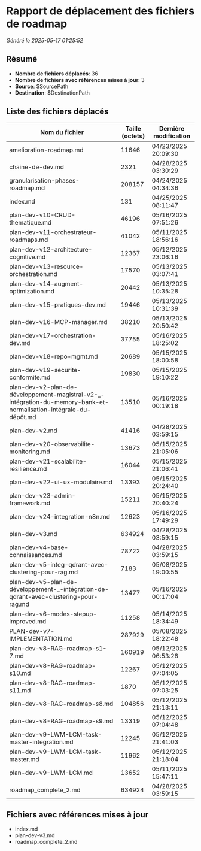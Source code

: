 # Rapport de déplacement des fichiers de roadmap

*Généré le 2025-05-17 01:25:52*

## Résumé

- **Nombre de fichiers déplacés**: 36
- **Nombre de fichiers avec références mises à jour**: 3
- **Source**: $SourcePath
- **Destination**: $DestinationPath

## Liste des fichiers déplacés

| Nom du fichier | Taille (octets) | Dernière modification |
|----------------|-----------------|------------------------|
| amelioration-roadmap.md | 11646 | 04/23/2025 20:09:30 |
| chaine-de-dev.md | 2321 | 04/28/2025 03:30:29 |
| granularisation-phases-roadmap.md | 208157 | 04/24/2025 04:34:36 |
| index.md | 131 | 04/25/2025 08:11:47 |
| plan-dev-v10-CRUD-thematique.md | 46196 | 05/16/2025 07:51:26 |
| plan-dev-v11-orchestrateur-roadmaps.md | 41042 | 05/11/2025 18:56:16 |
| plan-dev-v12-architecture-cognitive.md | 12367 | 05/12/2025 23:06:16 |
| plan-dev-v13-resource-orchestration.md | 17570 | 05/13/2025 03:07:41 |
| plan-dev-v14-augment-optimization.md | 20442 | 05/13/2025 10:35:28 |
| plan-dev-v15-pratiques-dev.md | 19446 | 05/13/2025 10:31:39 |
| plan-dev-v16-MCP-manager.md | 38210 | 05/13/2025 20:50:42 |
| plan-dev-v17-orchestration-dev.md | 37755 | 05/16/2025 18:25:02 |
| plan-dev-v18-repo-mgmt.md | 20689 | 05/15/2025 18:00:58 |
| plan-dev-v19-securite-conformite.md | 19830 | 05/15/2025 19:10:22 |
| plan-dev-v2-plan-de-développement-magistral-v2-_-intégration-du-memory-bank-et-normalisation-intégrale-du-dépôt.md | 13510 | 05/16/2025 00:19:18 |
| plan-dev-v2.md | 41416 | 04/28/2025 03:59:15 |
| plan-dev-v20-observabilite-monitoring.md | 13673 | 05/15/2025 21:05:06 |
| plan-dev-v21-scalabilite-resilience.md | 16044 | 05/15/2025 21:06:41 |
| plan-dev-v22-ui-ux-modulaire.md | 13393 | 05/15/2025 20:24:40 |
| plan-dev-v23-admin-framework.md | 15211 | 05/15/2025 20:40:24 |
| plan-dev-v24-integration-n8n.md | 12623 | 05/16/2025 17:49:29 |
| plan-dev-v3.md | 634924 | 04/28/2025 03:59:15 |
| plan-dev-v4-base-connaissances.md | 78722 | 04/28/2025 03:59:15 |
| plan-dev-v5-integ-qdrant-avec-clustering-pour-rag.md | 7183 | 05/08/2025 19:00:55 |
| plan-dev-v5-plan-de-développement-_-intégration-de-qdrant-avec-clustering-pour-rag.md | 13477 | 05/16/2025 00:17:04 |
| plan-dev-v6-modes-stepup-improved.md | 11258 | 05/14/2025 18:34:49 |
| PLAN-dev-v7-IMPLEMENTATION.md | 287929 | 05/08/2025 18:22:48 |
| plan-dev-v8-RAG-roadmap-s1-7.md | 160919 | 05/12/2025 06:53:28 |
| plan-dev-v8-RAG-roadmap-s10.md | 12267 | 05/12/2025 07:04:05 |
| plan-dev-v8-RAG-roadmap-s11.md | 1870 | 05/12/2025 07:03:25 |
| plan-dev-v8-RAG-roadmap-s8.md | 104856 | 05/12/2025 21:13:11 |
| plan-dev-v8-RAG-roadmap-s9.md | 13319 | 05/12/2025 07:04:48 |
| plan-dev-v9-LWM-LCM-task-master-integration.md | 12245 | 05/12/2025 21:41:03 |
| plan-dev-v9-LWM-LCM-task-master.md | 11962 | 05/12/2025 21:18:04 |
| plan-dev-v9-LWM-LCM.md | 13652 | 05/11/2025 15:47:11 |
| roadmap_complete_2.md | 634924 | 04/28/2025 03:59:15 |
## Fichiers avec références mises à jour

- index.md
- plan-dev-v3.md
- roadmap_complete_2.md

